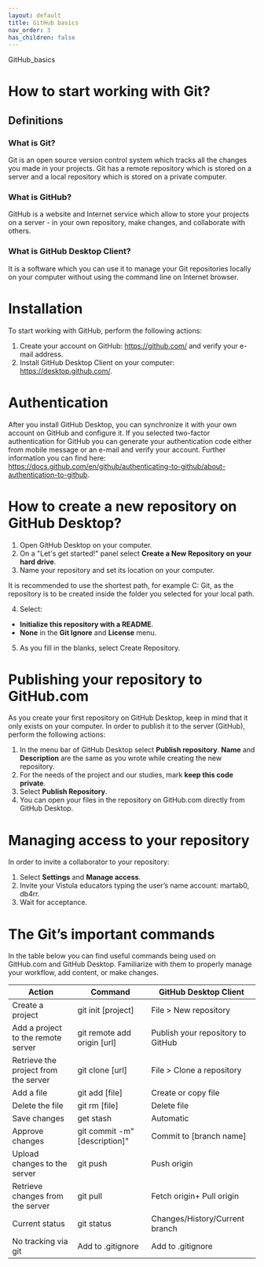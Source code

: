 ```yaml
---
layout: default
title: GitHub basics
nav_order: 3
has_children: false
---
```


GitHub_basics

# How to start working with Git?
## Definitions
### What is Git?
Git is an open source version control system which tracks all the changes you made in your projects. Git has a remote repository which is stored on a server and a local repository which is stored on a private computer.


### What is GitHub?
GitHub is a website and Internet service which allow to store your projects on a server - in your own repository, make changes, and collaborate with others.


### What is GitHub Desktop Client?
It is a software which you can use it to manage your Git repositories locally on your computer without using the command line on Internet browser.

# Installation
To start working with GitHub, perform the following actions:
1. Create your account on GitHub: https://github.com/ and verify your e-mail address.
2. Install GitHub Desktop Client on your computer:  https://desktop.github.com/.


# Authentication
After you install GitHub Desktop, you can synchronize it with your own account on GitHub and configure it. If you selected two-factor authentication for GitHub you can generate your authentication code either from mobile message or an e-mail and verify your account.
Further information you can find here: https://docs.github.com/en/github/authenticating-to-github/about-authentication-to-github.


# How to create a new repository on GitHub Desktop?
1.	Open GitHub Desktop on your computer. 
2.	On a "Let's get started!" panel select **Create a New Repository on your hard drive**.
3.	Name your repository and set its location on your computer. 

It is recommended to use the shortest path, for example C: Git, as the repository is to be created inside the folder you selected for your local path. 

4. Select:

* **Initialize this repository with a README**.
* **None** in the **Git Ignore** and **License** menu.

5. As you fill in the blanks, select Create Repository.


# Publishing your repository to GitHub.com
As you create your first repository on GitHub Desktop, keep in mind that it only exists on your computer. In order to publish it to the server (GitHub), perform the following actions:

1. In the menu bar of GitHub Desktop select **Publish repository**. **Name** and **Description** are the same as you wrote while creating the new repository.
2. For the needs of the project and our studies, mark **keep this code private**.
3. Select **Publish Repository**.
4. You can open your files in the repository on GitHub.com directly from GitHub Desktop.

# Managing access to your repository

In order to invite a collaborator to your repository:

1. Select **Settings** and **Manage access**.
2. Invite your Vistula educators typing the user’s name account: martab0, db4rr.
3. Wait for acceptance.

# The Git’s important commands

In the table below you can find useful commands being used on GitHub.com and GitHub Desktop. Familiarize with them to properly manage your workflow, add content, or make changes.


| Action | Command |GitHub Desktop Client
| --| ----------- |----------------------
| Create a project|git init [project]|File > New repository|
| Add a project to the remote server|git remote add origin [url]|Publish your repository to GitHub|
| Retrieve the project from the server|git clone [url]|File > Clone a repository|
| Add a file|git add [file]|Create or copy file|
| Delete the file|git rm [file]|Delete file|
| Save changes|get stash|Automatic|
| Approve changes|git commit -m"[description]"|Commit to [branch name]|
| Upload changes to the server|git push|Push origin|
| Retrieve changes from the server|git pull |Fetch origin+ Pull origin|
| Current status|git status|Changes/History/Current branch|
| No tracking via git|Add to .gitignore|Add to .gitignore|